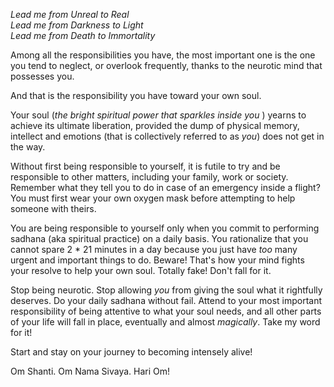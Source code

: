 
<!-- title: The Ultimate Responsibility -->

_Lead me from Unreal to Real_  
_Lead me from Darkness to Light_  
_Lead me from Death to Immortality_  

Among all the responsibilities you have, the most important one is the one you tend to neglect, or overlook frequently, thanks to the neurotic mind that possesses you.

And that is the responsibility you have toward your own soul.

Your soul (_the bright spiritual power that sparkles inside you_ ) yearns to achieve its ultimate liberation, provided the dump of physical memory, intellect and emotions (that is collectively referred to as _you_) does not get in the way.

Without first being responsible to yourself, it is futile to try and be responsible to other matters, including your family, work or society. Remember what they tell you to do in case of an emergency inside a flight? You must first wear your own oxygen mask before attempting to help someone with theirs.

You are being responsible to yourself only when you commit to performing sadhana (aka spiritual practice) on a daily basis. You rationalize that you cannot spare 2 * 21 minutes in a day because you just have _too_ many urgent and important things to do. Beware! That's how your mind fights your resolve to help your own soul. Totally fake! Don't fall for it.

Stop being neurotic. Stop allowing _you_ from giving the soul what it rightfully deserves. Do your daily sadhana without fail. Attend to your most important responsibility of being attentive to what your soul needs, and all other parts of your life will fall in place, eventually and almost _magically_. Take my word for it!

Start and stay on your journey to becoming intensely alive!

Om Shanti. Om Nama Sivaya. Hari Om!
